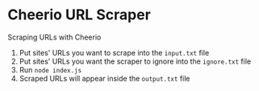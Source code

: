 # Cheerio URL Scraper
Scraping URLs with Cheerio

1. Put sites' URLs you want to scrape into the `input.txt` file
2. Put sites' URLs you want the scraper to ignore into the `ignore.txt` file
3. Run `node index.js`
4. Scraped URLs will appear inside the `output.txt` file

